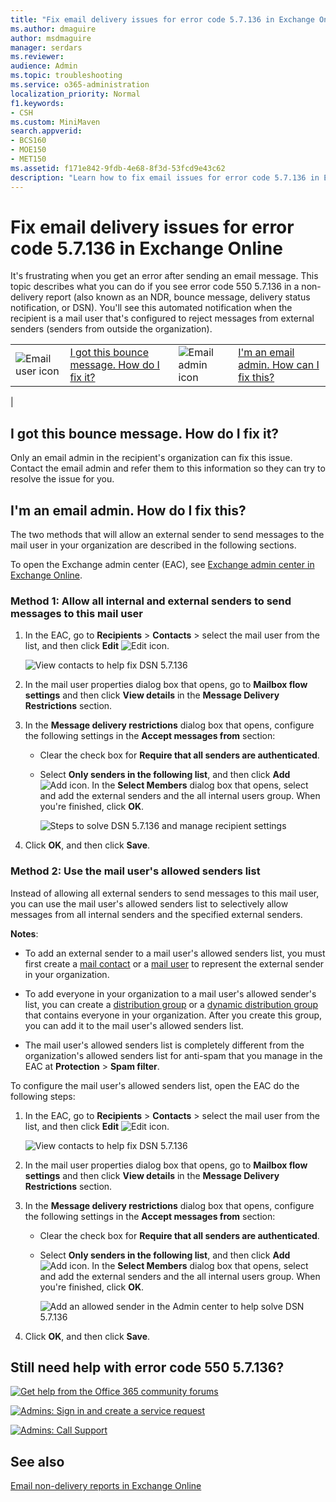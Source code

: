 ```yaml
---
title: "Fix email delivery issues for error code 5.7.136 in Exchange Online"
ms.author: dmaguire
author: msdmaguire
manager: serdars
ms.reviewer: 
audience: Admin
ms.topic: troubleshooting
ms.service: o365-administration
localization_priority: Normal
f1.keywords:
- CSH
ms.custom: MiniMaven
search.appverid:
- BCS160
- MOE150
- MET150
ms.assetid: f171e842-9fdb-4e68-8f3d-53fcd9e43c62
description: "Learn how to fix email issues for error code 5.7.136 in Exchange Online (the mail user recipient is configured to reject messages from external or unauthenticated senders)."
---
```


# Fix email delivery issues for error code 5.7.136 in Exchange Online

It's frustrating when you get an error after sending an email message. This topic describes what you can do if you see error code 550 5.7.136 in a non-delivery report (also known as an NDR, bounce message, delivery status notification, or DSN). You'll see this automated notification when the recipient is a mail user that's configured to reject messages from external senders (senders from outside the organization).

|||||
|---|---|---|---|
|![Email user icon](../../media/31425afd-41a9-435e-aa85-6886277c369b.png)|[I got this bounce message. How do I fix it?](#i-got-this-bounce-message-how-do-i-fix-it)|![Email admin icon](../../media/3d4c569e-b819-4a29-86b1-4b9619cf2acf.png)|[I'm an email admin. How can I fix this?](#im-an-email-admin-how-do-i-fix-this)|
|

## I got this bounce message. How do I fix it?

Only an email admin in the recipient's organization can fix this issue. Contact the email admin and refer them to this information so they can try to resolve the issue for you.

## I'm an email admin. How do I fix this?

The two methods that will allow an external sender to send messages to the mail user in your organization are described in the following sections.

To open the Exchange admin center (EAC), see [Exchange admin center in Exchange Online](../../exchange-admin-center.md).

### Method 1: Allow all internal and external senders to send messages to this mail user

1. In the EAC, go to **Recipients** \> **Contacts** > select the mail user from the list, and then click **Edit** ![Edit icon](../../media/ebd260e4-3556-4fb0-b0bb-cc489773042c.gif).

   ![View contacts to help fix DSN 5.7.136](../../media/de84fb82-f697-443b-87f6-b0621dcf8a44.png)

2. In the mail user properties dialog box that opens, go to **Mailbox flow settings** and then click **View details** in the **Message Delivery Restrictions** section.

3. In the **Message delivery restrictions** dialog box that opens, configure the following settings in the **Accept messages from** section:

   - Clear the check box for **Require that all senders are authenticated**.

   - Select **Only senders in the following list**, and then click **Add** ![Add icon](../../media/8ee52980-254b-440b-99a2-18d068de62d3.gif). In the **Select Members** dialog box that opens, select and add the external senders and the all internal users group. When you're finished, click **OK**.

     ![Steps to solve DSN 5.7.136 and manage recipient settings](../../media/25299311-e399-443f-a8fd-ce225d178969.png)

4. Click **OK**, and then click **Save**.

### Method 2: Use the mail user's allowed senders list

Instead of allowing all external senders to send messages to this mail user, you can use the mail user's allowed senders list to selectively allow messages from all internal senders and the specified external senders.

**Notes**:

- To add an external sender to a mail user's allowed senders list, you must first create a [mail contact](../../recipients-in-exchange-online/manage-mail-contacts.md) or a [mail user](../../recipients-in-exchange-online/manage-mail-users.md) to represent the external sender in your organization.

- To add everyone in your organization to a mail user's allowed sender's list, you can create a [distribution group](../../recipients-in-exchange-online/manage-distribution-groups/manage-distribution-groups.md) or a [dynamic distribution group](../../recipients-in-exchange-online/manage-dynamic-distribution-groups/manage-dynamic-distribution-groups.md) that contains everyone in your organization. After you create this group, you can add it to the mail user's allowed senders list.

- The mail user's allowed senders list is completely different from the organization's allowed senders list for anti-spam that you manage in the EAC at **Protection** \> **Spam filter**.

To configure the mail user's allowed senders list, open the EAC do the following steps:

1. In the EAC, go to **Recipients** \> **Contacts** > select the mail user from the list, and then click **Edit** ![Edit icon](../../media/ebd260e4-3556-4fb0-b0bb-cc489773042c.gif).

   ![View contacts to help fix DSN 5.7.136](../../media/de84fb82-f697-443b-87f6-b0621dcf8a44.png)

2. In the mail user properties dialog box that opens, go to **Mailbox flow settings** and then click **View details** in the **Message Delivery Restrictions** section.

3. In the **Message delivery restrictions** dialog box that opens, configure the following settings in the **Accept messages from** section:

   - Clear the check box for **Require that all senders are authenticated**.

   - Select **Only senders in the following list**, and then click **Add** ![Add icon](../../media/8ee52980-254b-440b-99a2-18d068de62d3.gif). In the **Select Members** dialog box that opens, select and add the external senders and the all internal users group. When you're finished, click **OK**.

     ![Add an allowed sender in the Admin center to help solve DSN 5.7.136](../../media/7306dda2-69dc-4d47-9d40-0fffaea881d6.png)

4. Click **OK**, and then click **Save**.

## Still need help with error code 550 5.7.136?

[![Get help from the Office 365 community forums](../../media/12a746cc-184b-4288-908c-f718ce9c4ba5.png)](https://answers.microsoft.com/)

[![Admins: Sign in and create a service request](../../media/10862798-181d-47a5-ae4f-3f8d5a2874d4.png)](https://admin.microsoft.com/AdminPortal/Home#/support)

[![Admins: Call Support](../../media/9f262e67-e8c9-4fc0-85c2-b3f4cfbc064e.png)](/microsoft-365/Admin/contact-support-for-business-products)

## See also

[Email non-delivery reports in Exchange Online](non-delivery-reports-in-exchange-online.md)